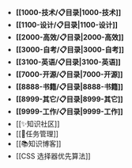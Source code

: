 - **[[1000-技术/📋目录|1000-技术]]**
- **[[1100-设计/📋目录|1100-设计]]**
- **[[2000-高效/📋目录|2000-高效]]**
- **[[3000-自考/📋目录|3000-自考]]**
- **[[3100-英语/📋目录|3100-英语]]**
- **[[7000-开源/📋目录|7000-开源]]**
- **[[8888-书籍/📋目录|8888-书籍]]**
- **[[8999-其它/📋目录|8999-其它]]**
- **[[9999-工作/📋目录|9999-工作]]**
- [[✨知识社区]]
- [[📅任务管理]]
- [[📚知识博客]]
- [[CSS 选择器优先算法]]
